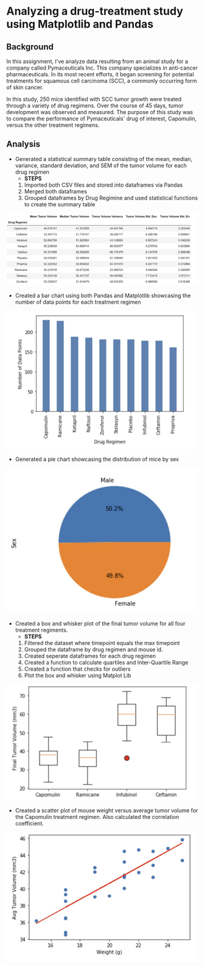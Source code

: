 # Analyzing a drug-treatment study using Matplotlib and Pandas 

## Background

In this assignment, I've analyze data resulting from an animal study for a company called Pymaceuticals Inc. This company specializes in anti-cancer pharmaceuticals. In its most recent efforts, it began screening for potential treatments for squamous cell carcinoma (SCC), a commonly occurring form of skin cancer.

In this study, 250 mice identified with SCC tumor growth were treated through a variety of drug regimens. Over the course of 45 days, tumor development was observed and measured. The purpose of this study was to compare the performance of Pymaceuticals' drug of interest, Capomulin, versus the other treatment regimens.

## Analysis

* Generated a statistical summary table consisting of the mean, median, variance, standard deviation, and SEM of the tumor volume for each drug regimen
   * **STEPS**
    1) Imported both CSV files and stored into dataframes via Pandas
    2) Merged both dataframes
    3) Grouped dataframes by Drug Regimine and used statistical functions to create the summary table
    
![](/images/summary_table.jpg)

* Created a bar chart using both Pandas and Matplotlib showcasing the number of data points for each treatment regimen

![](/images/drug_regimen_counts.jpg)

* Generated a pie chart showcasing the distribution of mice by sex

![](/images/distribution_by_sex.jpg)

* Created a box and whisker plot of the final tumor volume for all four treatment regiments. 
   * **STEPS**
    1) Filtered the dataset where timepoint equals the max timepoint
    2) Grouped the dataframe by drug regimen and mouse id.
    3) Created seperate dataframes for each drug regimen
    4) Created a function to calculate quartiles and Inter-Quartile Range
    5) Created a function that checks for outliers
    6) Plot the box and whisker using Matplot Lib

![](/images/final_tumor_vol.jpg)

* Created a scatter plot of mouse weight versus average tumor volume for the Capomulin treatment regimen. Also calculated the correlation coefficient.

![](/images/weight_vs_vol.jpg)
